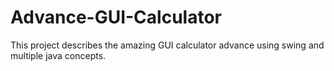 # Advance-GUI-Calculator
This project describes the amazing GUI calculator advance using swing and multiple java concepts.
